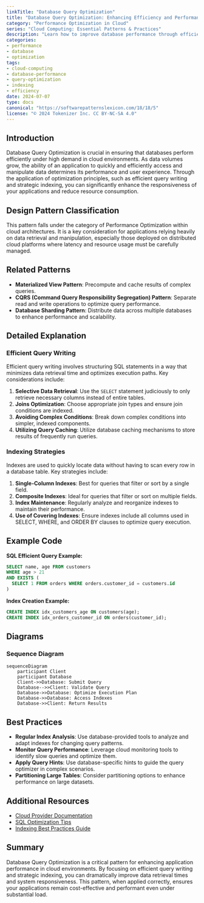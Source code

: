 ```yaml
---
linkTitle: "Database Query Optimization"
title: "Database Query Optimization: Enhancing Efficiency and Performance"
category: "Performance Optimization in Cloud"
series: "Cloud Computing: Essential Patterns & Practices"
description: "Learn how to improve database performance through efficient query writing and indexing strategies. This pattern provides insights into optimizing query execution to enhance application responsiveness and reduce resource consumption in cloud environments."
categories:
- performance
- database
- optimization
tags:
- cloud-computing
- database-performance
- query-optimization
- indexing
- efficiency
date: 2024-07-07
type: docs
canonical: "https://softwarepatternslexicon.com/18/18/5"
license: "© 2024 Tokenizer Inc. CC BY-NC-SA 4.0"
---
```


## Introduction

Database Query Optimization is crucial in ensuring that databases perform efficiently under high demand in cloud environments. As data volumes grow, the ability of an application to quickly and efficiently access and manipulate data determines its performance and user experience. Through the application of optimization principles, such as efficient query writing and strategic indexing, you can significantly enhance the responsiveness of your applications and reduce resource consumption.

## Design Pattern Classification

This pattern falls under the category of Performance Optimization within cloud architectures. It is a key consideration for applications relying heavily on data retrieval and manipulation, especially those deployed on distributed cloud platforms where latency and resource usage must be carefully managed.

## Related Patterns

- **Materialized View Pattern**: Precompute and cache results of complex queries.
- **CQRS (Command Query Responsibility Segregation) Pattern**: Separate read and write operations to optimize query performance.
- **Database Sharding Pattern**: Distribute data across multiple databases to enhance performance and scalability.

## Detailed Explanation

### Efficient Query Writing

Efficient query writing involves structuring SQL statements in a way that minimizes data retrieval time and optimizes execution paths. Key considerations include:

1. **Selective Data Retrieval**: Use the `SELECT` statement judiciously to only retrieve necessary columns instead of entire tables.
2. **Joins Optimization**: Choose appropriate join types and ensure join conditions are indexed.
3. **Avoiding Complex Conditions**: Break down complex conditions into simpler, indexed components.
4. **Utilizing Query Caching**: Utilize database caching mechanisms to store results of frequently run queries.

### Indexing Strategies

Indexes are used to quickly locate data without having to scan every row in a database table. Key strategies include:

1. **Single-Column Indexes**: Best for queries that filter or sort by a single field.
2. **Composite Indexes**: Ideal for queries that filter or sort on multiple fields.
3. **Index Maintenance**: Regularly analyze and reorganize indexes to maintain their performance.
4. **Use of Covering Indexes**: Ensure indexes include all columns used in SELECT, WHERE, and ORDER BY clauses to optimize query execution.

## Example Code

**SQL Efficient Query Example:**

```sql
SELECT name, age FROM customers 
WHERE age > 21 
AND EXISTS (
  SELECT 1 FROM orders WHERE orders.customer_id = customers.id
)
```

**Index Creation Example:**

```sql
CREATE INDEX idx_customers_age ON customers(age);
CREATE INDEX idx_orders_customer_id ON orders(customer_id);
```

## Diagrams

### Sequence Diagram

```mermaid
sequenceDiagram
    participant Client
    participant Database
    Client->>Database: Submit Query
    Database-->>Client: Validate Query
    Database->>Database: Optimize Execution Plan
    Database->>Database: Access Indexes
    Database->>Client: Return Results
```

## Best Practices

- **Regular Index Analysis**: Use database-provided tools to analyze and adapt indexes for changing query patterns.
- **Monitor Query Performance**: Leverage cloud monitoring tools to identify slow queries and optimize them.
- **Apply Query Hints**: Use database-specific hints to guide the query optimizer in complex scenarios.
- **Partitioning Large Tables**: Consider partitioning options to enhance performance on large datasets.

## Additional Resources

- [Cloud Provider Documentation](https://cloudprovider.com)
- [SQL Optimization Tips](https://www.sqltips.com)
- [Indexing Best Practices Guide](https://www.indexingguide.com)

## Summary

Database Query Optimization is a critical pattern for enhancing application performance in cloud environments. By focusing on efficient query writing and strategic indexing, you can dramatically improve data retrieval times and system responsiveness. This pattern, when applied correctly, ensures your applications remain cost-effective and performant even under substantial load.
